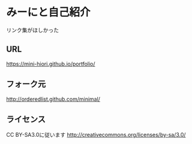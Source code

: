 # みーにと自己紹介

リンク集がほしかった

## URL
https://mini-hiori.github.io/portfolio/

## フォーク元
http://orderedlist.github.com/minimal/

## ライセンス
CC BY-SA3.0に従います
http://creativecommons.org/licenses/by-sa/3.0/



